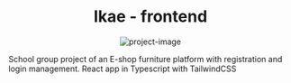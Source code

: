 <h1 align="center" id="title">Ikae - frontend</h1>

<p align="center"><img src="https://socialify.git.ci/rh-el/Ikae-frontend/image?font=Bitter&amp;language=1&amp;name=1&amp;owner=1&amp;pattern=Signal&amp;theme=Dark" alt="project-image"></p>

<p id="description">School group project of an E-shop furniture platform with registration and login management. React app in Typescript with TailwindCSS</p>
